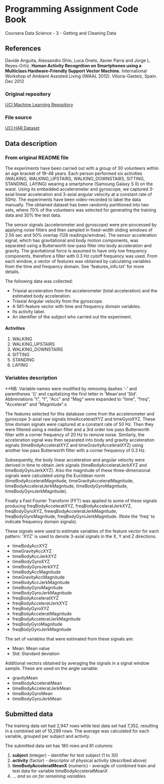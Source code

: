 # Programming Assignment Code Book
Coursera Data Science - 3 - Getting and Cleaning Data

## References

Davide Anguita, Alessandro Ghio, Luca Oneto, Xavier Parra and Jorge L. Reyes-Ortiz. **Human Activity Recognition on Smartphones using a Multiclass Hardware-Friendly Support Vector Machine.** International Workshop of Ambient Assisted Living (IWAAL 2012). Vitoria-Gasteiz, Spain. Dec 2012

### Original repository 
[UCI Machine Learning Repository](http://archive.ics.uci.edu/ml/datasets/Human+Activity+Recognition+Using+Smartphones)

### File source 
[UCI HAR Dataset](https://d396qusza40orc.cloudfront.net/getdata%2Fprojectfiles%2FUCI%20HAR%20Dataset.zip)

## Data description

### From original README file

The experiments have been carried out with a group of 30 volunteers within an age bracket of 19-48 years. Each person performed six activities (WALKING, WALKING_UPSTAIRS, WALKING_DOWNSTAIRS, SITTING, STANDING, LAYING) wearing a smartphone (Samsung Galaxy S II) on the waist. Using its embedded accelerometer and gyroscope, we captured 3-axial linear acceleration and 3-axial angular velocity at a constant rate of 50Hz. The experiments have been video-recorded to label the data manually. The obtained dataset has been randomly partitioned into two sets, where 70% of the volunteers was selected for generating the training data and 30% the test data. 

The sensor signals (accelerometer and gyroscope) were pre-processed by applying noise filters and then sampled in fixed-width sliding windows of 2.56 sec and 50% overlap (128 readings/window). The sensor acceleration signal, which has gravitational and body motion components, was separated using a Butterworth low-pass filter into body acceleration and gravity. The gravitational force is assumed to have only low frequency components, therefore a filter with 0.3 Hz cutoff frequency was used. From each window, a vector of features was obtained by calculating variables from the time and frequency domain. See 'features_info.txt' for more details. 

The following data was collected:

- Triaxial acceleration from the accelerometer (total acceleration) and the estimated body acceleration.
- Triaxial Angular velocity from the gyroscope. 
- A 561-feature vector with time and frequency domain variables. 
- Its activity label. 
- An identifier of the subject who carried out the experiment.

#### Activities
1. WALKING
2. WALKING_UPSTAIRS
3. WALKING_DOWNSTAIRS
4. SITTING
5. STANDING
6. LAYING

### Variables description

**NB. Variable names were modified by removing dashes '-' and parentheses '()' and capitalizing the first letter in 'Mean'and 'Std'.  Abbreviations "t", "f", "Acc" and "Mag" were expanded to "time", "freq", "Accelerat" and "Magnitude".s

The features selected for this database come from the accelerometer and gyroscope 3-axial raw signals timeAcceleratXYZ and timeGyroXYZ. These time domain signals were captured at a constant rate of 50 Hz. Then they were filtered using a median filter and a 3rd order low pass Butterworth filter with a corner frequency of 20 Hz to remove noise. Similarly, the acceleration signal was then separated into body and gravity acceleration signals (timeBodyAcceleratXYZ and timeGravityAcceleratXYZ) using another low pass Butterworth filter with a corner frequency of 0.3 Hz. 

Subsequently, the body linear acceleration and angular velocity were derived in time to obtain Jerk signals (timeBodyAcceleratJerkXYZ and timeBodyGyroJerkXYZ). Also the magnitude of these three-dimensional signals were calculated using the Euclidean norm (timeBodyAcceleratMagnitude, timeGravityAcceleratMagnitude, timeBodyAcceleratJerkMagnitude, timeBodyGyroMagnitude, timeBodyGyroJerkMagnitude). 

Finally a Fast Fourier Transform (FFT) was applied to some of these signals producing freqBodyAcceleratXYZ, freqBodyAcceleratJerkXYZ, freqBodyGyroXYZ, frewqBodyAcceleratJerkMagnitude, freqBodyGyroMagnitude, freqBodyGyroJerkMagnitude. (Note the 'freq' to indicate frequency domain signals). 

These signals were used to estimate variables of the feature vector for each pattern: 'XYZ' is used to denote 3-axial signals in the X, Y and Z directions.

- timeBodyAccXYZ
- timeGravityAccXYZ
- timeBodyAccJerkXYZ
- timeBodyGyroXYZ
- timeBodyGyroJerkXYZ
- timeBodyAccMagnitude
- timeGravityAccMagnitude
- timeBodyAccJerkMagnitude
- timeBodyGyroMagnitude
- timeBodyGyroJerkMagnitude
- freqBodyAcceleratXYZ
- freqBodyAcceleratJerkXYZ
- freqBodyGyroXYZ
- freqBodyAcceleratMagnitude
- freqBodyAcceleratJerkMagnitude
- freqBodyGyroMagnitude
- freqBodyGyroJerkMagnitude

The set of variables that were estimated from these signals are: 

- Mean: Mean value
- Std: Standard deviation

Additional vectors obtained by averaging the signals in a signal window sample. These are used on the angle variable:

- gravityMean
- timeBodyAcceleratMean
- timeBodyAcceleratJerkMean
- timeBodyGyroMean
- timeBodyGyroJerkMean

## Submitted data

The training data set had 2,947 rows while test data set had 7,352, resulting in a combined set of 10,299 rows.  The average was calculated for each variable, grouped per subject and activity.  

The submitted data set has 180 rows and 81 columns:

1. **subject** (integer) - identifier for test subject (1 to 30)
2. **activity** (factor) - descriptor of physical activity (described above)
4. **timeBodyAcceleratMeanX** (numeric) - averagle of combined train and test data for variable timeBodyAcceleratMeanX
5. ... _and so on for remaining variables_
